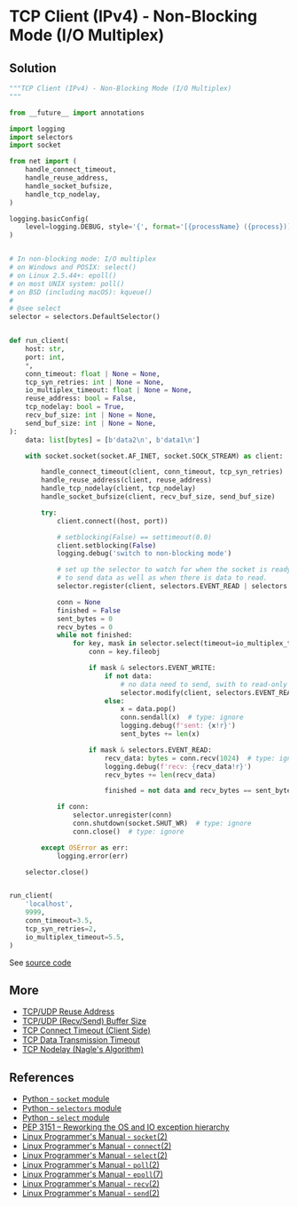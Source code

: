 # TCP Client (IPv4) - Non-Blocking Mode (I/O Multiplex)

## Solution

```python
"""TCP Client (IPv4) - Non-Blocking Mode (I/O Multiplex)
"""

from __future__ import annotations

import logging
import selectors
import socket

from net import (
    handle_connect_timeout,
    handle_reuse_address,
    handle_socket_bufsize,
    handle_tcp_nodelay,
)

logging.basicConfig(
    level=logging.DEBUG, style='{', format='[{processName} ({process})] {message}'
)


# In non-blocking mode: I/O multiplex
# on Windows and POSIX: select()
# on Linux 2.5.44+: epoll()
# on most UNIX system: poll()
# on BSD (including macOS): kqueue()
#
# @see select
selector = selectors.DefaultSelector()


def run_client(
    host: str,
    port: int,
    *,
    conn_timeout: float | None = None,
    tcp_syn_retries: int | None = None,
    io_multiplex_timeout: float | None = None,
    reuse_address: bool = False,
    tcp_nodelay: bool = True,
    recv_buf_size: int | None = None,
    send_buf_size: int | None = None,
):
    data: list[bytes] = [b'data2\n', b'data1\n']

    with socket.socket(socket.AF_INET, socket.SOCK_STREAM) as client:

        handle_connect_timeout(client, conn_timeout, tcp_syn_retries)
        handle_reuse_address(client, reuse_address)
        handle_tcp_nodelay(client, tcp_nodelay)
        handle_socket_bufsize(client, recv_buf_size, send_buf_size)

        try:
            client.connect((host, port))

            # setblocking(False) == settimeout(0.0)
            client.setblocking(False)
            logging.debug('switch to non-blocking mode')

            # set up the selector to watch for when the socket is ready
            # to send data as well as when there is data to read.
            selector.register(client, selectors.EVENT_READ | selectors.EVENT_WRITE)

            conn = None
            finished = False
            sent_bytes = 0
            recv_bytes = 0
            while not finished:
                for key, mask in selector.select(timeout=io_multiplex_timeout):
                    conn = key.fileobj

                    if mask & selectors.EVENT_WRITE:
                        if not data:
                            # no data need to send, swith to read-only
                            selector.modify(client, selectors.EVENT_READ)
                        else:
                            x = data.pop()
                            conn.sendall(x)  # type: ignore
                            logging.debug(f'sent: {x!r}')
                            sent_bytes += len(x)

                    if mask & selectors.EVENT_READ:
                        recv_data: bytes = conn.recv(1024)  # type: ignore
                        logging.debug(f'recv: {recv_data!r}')
                        recv_bytes += len(recv_data)

                        finished = not data and recv_bytes == sent_bytes

            if conn:
                selector.unregister(conn)
                conn.shutdown(socket.SHUT_WR)  # type: ignore
                conn.close()  # type: ignore

        except OSError as err:
            logging.error(err)

    selector.close()


run_client(
    'localhost',
    9999,
    conn_timeout=3.5,
    tcp_syn_retries=2,
    io_multiplex_timeout=5.5,
)
```

See [source code](https://github.com/leven-cn/python-cookbook/blob/main/examples/core/tcp_client_ipv4_io_multiplex.py)

## More

- [TCP/UDP Reuse Address](net_reuse_address)
- [TCP/UDP (Recv/Send) Buffer Size](net_buffer_size)
- [TCP Connect Timeout (Client Side)](tcp_connect_timeout_client)
- [TCP Data Transmission Timeout](tcp_transmission_timeout)
- [TCP Nodelay (Nagle's Algorithm)](tcp_nodelay)

## References

- [Python - `socket` module](https://docs.python.org/3/library/socket.html)
- [Python - `selectors` module](https://docs.python.org/3/library/selectors.html)
- [Python - `select` module](https://docs.python.org/3/library/select.html)
- [PEP 3151 – Reworking the OS and IO exception hierarchy](https://peps.python.org/pep-3151/)
- [Linux Programmer's Manual - `socket`(2)](https://manpages.debian.org/bullseye/manpages-dev/socket.2.en.html)
- [Linux Programmer's Manual - `connect`(2)](https://manpages.debian.org/bullseye/manpages-dev/connect.2.en.html)
- [Linux Programmer's Manual - `select`(2)](https://manpages.debian.org/bullseye/manpages-dev/select.2.en.html)
- [Linux Programmer's Manual - `poll`(2)](https://manpages.debian.org/bullseye/manpages-dev/poll.2.en.html)
- [Linux Programmer's Manual - `epoll`(7)](https://manpages.debian.org/bullseye/manpages-dev/epoll.7.en.html)
- [Linux Programmer's Manual - `recv`(2)](https://manpages.debian.org/bullseye/manpages-dev/recv.2.en.html)
- [Linux Programmer's Manual - `send`(2)](https://manpages.debian.org/bullseye/manpages-dev/send.2.en.html)
